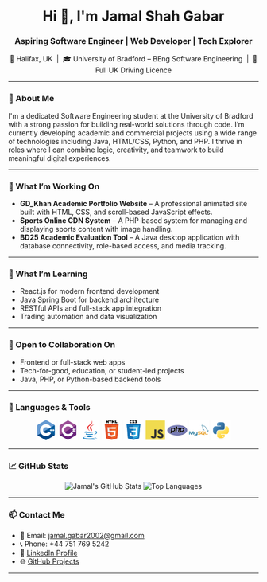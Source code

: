 <h1 align="center">Hi 👋, I'm Jamal Shah Gabar</h1>
<h3 align="center">Aspiring Software Engineer | Web Developer | Tech Explorer</h3>

<p align="center">
📍 Halifax, UK &nbsp;|&nbsp; 🎓 University of Bradford – BEng Software Engineering &nbsp;|&nbsp; 🚗 Full UK Driving Licence  
</p>

---

### 🔧 About Me

I'm a dedicated Software Engineering student at the University of Bradford with a strong passion for building real-world solutions through code. I’m currently developing academic and commercial projects using a wide range of technologies including Java, HTML/CSS, Python, and PHP. I thrive in roles where I can combine logic, creativity, and teamwork to build meaningful digital experiences.

---

### 🚀 What I’m Working On

- **GD_Khan Academic Portfolio Website** – A professional animated site built with HTML, CSS, and scroll-based JavaScript effects.
- **Sports Online CDN System** – A PHP-based system for managing and displaying sports content with image handling.
- **BD25 Academic Evaluation Tool** – A Java desktop application with database connectivity, role-based access, and media tracking.

---

### 🌱 What I’m Learning

- React.js for modern frontend development  
- Java Spring Boot for backend architecture  
- RESTful APIs and full-stack app integration  
- Trading automation and data visualization  

---

### 🤝 Open to Collaboration On

- Frontend or full-stack web apps  
- Tech-for-good, education, or student-led projects  
- Java, PHP, or Python-based backend tools  

---

### 🧰 Languages & Tools

<p align="center">
  <img src="https://raw.githubusercontent.com/devicons/devicon/master/icons/cplusplus/cplusplus-original.svg" alt="C++" width="40" height="40"/>
  <img src="https://raw.githubusercontent.com/devicons/devicon/master/icons/csharp/csharp-original.svg" alt="C#" width="40" height="40"/>
  <img src="https://raw.githubusercontent.com/devicons/devicon/master/icons/java/java-original.svg" alt="Java" width="40" height="40"/>
  <img src="https://raw.githubusercontent.com/devicons/devicon/master/icons/html5/html5-original-wordmark.svg" alt="HTML" width="40" height="40"/>
  <img src="https://raw.githubusercontent.com/devicons/devicon/master/icons/css3/css3-original-wordmark.svg" alt="CSS" width="40" height="40"/>
  <img src="https://raw.githubusercontent.com/devicons/devicon/master/icons/javascript/javascript-original.svg" alt="JavaScript" width="40" height="40"/>
  <img src="https://raw.githubusercontent.com/devicons/devicon/master/icons/php/php-original.svg" alt="PHP" width="40" height="40"/>
  <img src="https://raw.githubusercontent.com/devicons/devicon/master/icons/mysql/mysql-original-wordmark.svg" alt="MySQL" width="40" height="40"/>
  <img src="https://raw.githubusercontent.com/devicons/devicon/master/icons/python/python-original.svg" alt="Python" width="40" height="40"/>
</p>

---

### 📈 GitHub Stats

<p align="center">
  <img src="https://github-readme-stats.vercel.app/api?username=JamalShahGabar2&show_icons=true&theme=radical" alt="Jamal's GitHub Stats" />
  <img src="https://github-readme-stats.vercel.app/api/top-langs/?username=JamalShahGabar2&layout=compact&theme=radical" alt="Top Languages" />
</p>

---

### 📫 Contact Me

- 📧 Email: [jamal.gabar2002@gmail.com](mailto:jamal.gabar2002@gmail.com)  
- 📞 Phone: +44 751 769 5242  
- 🔗 [LinkedIn Profile](https://www.linkedin.com/in/jamal-shah-gabar-bab840229/)  
- 🌐 [GitHub Projects](https://github.com/JamalShahGabar2)

---

<!-- Optional footer or secret message -->
<!--
**JamalShahGabar2/JamalShahGabar2** is a ✨ special ✨ repository because its `README.md` appears on your GitHub profile.
-->
